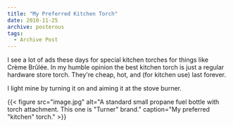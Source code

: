 ```yaml
---
title: "My Preferred Kitchen Torch"
date: 2010-11-25
archive: posterous
tags: 
  - Archive Post
---
```


I see a lot of ads these days for special kitchen torches for things like Crème Brûlée. In my humble opinion the best kitchen torch is just a regular hardware store torch. They're cheap, hot, and (for kitchen use) last forever.

I light mine by turning it on and aiming it at the stove burner.

{{< figure 
	src="image.jpg" 
	alt="A standard small propane fuel bottle with torch attachment. This one is \"Turner\" brand." 
	caption="My preferred \"kitchen\" torch." >}}
